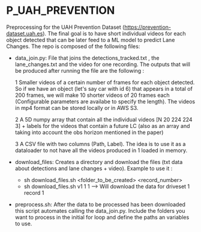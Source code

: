 # P_UAH_PREVENTION
Preprocessing for the UAH Prevention Dataset (https://prevention-dataset.uah.es). The final goal is to have short individual videos for each object detected that can be later feed to a ML model to predict Lane Changes. The repo is composed of the following files:


* data_join.py: File that joins the detections_tracked.txt , the lane_changes.txt and the video for one recording. The outputs that will be produced after running the file are the following :
 
  1 Smaller videos of a certain number of frames for each object detected. So if we have an object (let's say car with id 6) that appears in a total of 200 frames, we will make 10 shorter videos of 20 frames each (Configurable parameters are availabe to specify the length). The videos in mp4 format can be stored locally or in AWS S3.
  
  2 A 5D numpy array that contain all the individual videos [N 20 224 224 3]  + labels for the videos that contain a future LC (also as an array and taking into account the obs horizon mentioned in the paper)  
  
  3 A CSV file with two columns (Path, Label). The idea is to use it as a dataloader to not have all the videos produced in 1 loaded in memory.
  
  
  
  
* download_files: Creates a directory and download the files (txt data about detections and lane changes + video). Example to use it :

     - sh download_files.sh <folder_to_be_created> <driveset> <record_number>
     - sh download_files.sh v1 1 1    --> Will download the data for driveset 1 record 1
    

     
* preprocess.sh: After the data to be processed has been downloaded this script automates calling the data_join.py. Include the folders you want to process in the initial for loop and define the paths an variables to use. 
